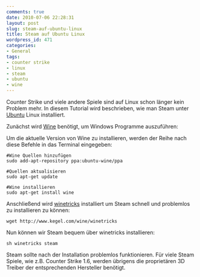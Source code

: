 ```yaml
---
comments: true
date: 2010-07-06 22:28:31
layout: post
slug: steam-auf-ubuntu-linux
title: Steam auf Ubuntu Linux
wordpress_id: 471
categories:
- General
tags:
- counter strike
- linux
- steam
- ubuntu
- wine
---
```


Counter Strike und viele andere Spiele sind auf Linux schon länger kein Problem mehr. In diesem Tutorial wird beschrieben, wie man Steam unter [Ubuntu](http://www.ubuntu.com/) Linux installiert.

Zunächst wird [Wine](http://www.winehq.org/) benötigt, um Windows Programme auszuführen:

Um die aktuelle Version von Wine zu installieren, werden der Reihe nach diese Befehle in das Terminal eingegeben:

    
    #Wine Quellen hinzufügen
    sudo add-apt-repository ppa:ubuntu-wine/ppa
    
    #Quellen aktualisieren
    sudo apt-get update
    
    #Wine installieren
    sudo apt-get install wine


Anschließend wird [winetricks](http://wiki.winehq.org/winetricks) installiert um Steam schnell und problemlos zu installieren zu können:

    
    
    wget http://www.kegel.com/wine/winetricks
    



Nun können wir Steam bequem über winetricks installieren:

    
    
    sh winetricks steam
    



Steam sollte nach der Installation problemlos funktionieren.
Für viele Steam Spiele, wie z.B. Counter Strike 1.6, werden übrigens die proprietären 3D Treiber der entsprechenden Hersteller benötigt.
